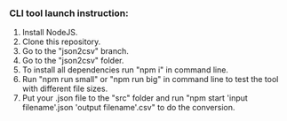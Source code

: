 ### CLI tool launch instruction:

1. Install NodeJS.
2. Clone this repository.
3. Go to the "json2csv" branch.
4. Go to the "json2csv" folder.
5. To install all dependencies run "npm i" in command line.
6. Run "npm run small" or "npm run big" in command line to test the tool with different file sizes.
7. Put your .json file to the "src" folder and run "npm start 'input filename'.json 'output filename'.csv" to do the conversion.